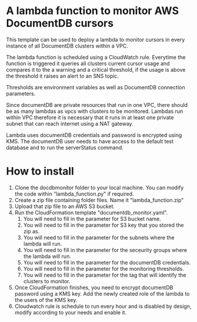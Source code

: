 # A lambda function to monitor AWS DocumentDB cursors

This template can be used to deploy a lambda to monitor cursors in every instance of all DocumentDB clusters within a VPC. 

The lambda function is scheduled using a CloudWatch rule. Everytime the function is triggered it queries all clusters current cursor usage and compares it to the a warning and a critical threshold, if the usage is above the threshold it raises an alert to an SNS topic. 

Thresholds are environment variables as well as DocumentDB connection parameters. 

Since documentDB are private resources that run in one VPC, there should be as many lambdas as vpcs with clusters to be monitored. Lambdas run within VPC therefore it is necessary that it runs in at least one private subnet that can reach internet using a NAT gateway. 

Lambda uses documentDB credentials and password is encrypted using KMS. The documentDB user needs to have access to the default test database and to run the serverStatus command.   

# How to install
1. Clone the docdbmonitor folder to your local machine. You can modify the code within "lambda_function.py" if required. 
2. Create a zip file containing folder files. Name it "lambda_function.zip"
3. Upload that zip file to an AWS S3 bucket.
4. Run the CloudFormation template "documentdb_monitor.yaml".
    1. You will need to fill in the parameter for S3 bucket name.
    2. You will need to fill in the parameter for S3 key that you stored the zip as.
    3. You will need to fill in the parameter for the subnets where the lambda will run.
    4. You will need to fill in the parameter for the seceurity groups where the lambda will run.
    5. You will need to fill in the parameter for the documentDB credentials. 
    6. You will need to fill in the parameter for the monitoring thresholds. 
    7. You will need to fill in the parameter for the tag that will identify the clusters to monitor. 
5. Once CloudFormation finishes, you need to encrypt documentDB password using a KMS key. Add the newly created role of the lambda to the users of the KMS key.
6. Cloudwatch rule is schedule to run every hour and is disabled by design, modify according to your needs and enable it. 
